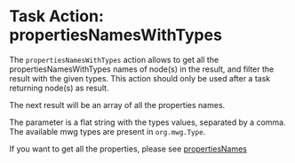 # Task Action: propertiesNamesWithTypes
The `propertiesNamesWithTypes` action allows to get all the propertiesNamesWithTypes names of node(s) in the result, and filter the result with the given types.
This action should only be used after a task returning node(s) as result.

The next result will be an array of all the properties names.

The parameter is a flat string with the types values, separated by a comma. 
The available mwg types are present in `org.mwg.Type`.

If you want to get all the properties, please see [propertiesNames](propertiesNames.md)